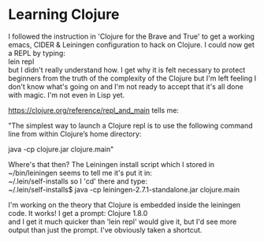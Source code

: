 # Learning Clojure

I followed the instruction in 'Clojure for the Brave and True' to get a working emacs, CIDER & Leiningen configuration 
to hack on Clojure. I could now get a REPL by typing:  
lein repl  
but I didn't really understand how. I get why it is felt necessary to protect beginners from the truth of the complexity 
of the Clojure but I'm left feeling I don't know what's going on and I'm not ready to accept that it's all done with magic.
I'm not even in Lisp yet.

https://clojure.org/reference/repl_and_main tells me:  

"The simplest way to launch a Clojure repl is to use the following command line from within Clojure’s home directory:

java -cp clojure.jar clojure.main"

Where's that then? The Leiningen install script which I stored in ~/bin/leiningen seems to tell me it's put it in:  
~/.lein/self-installs
so I 'cd' there and type:  
~/.lein/self-installs$ java -cp leiningen-2.7.1-standalone.jar clojure.main

I'm working on the theory that Clojure is embedded inside the leiningen code. It works! I get a prompt:
Clojure 1.8.0  
and I get it much quicker than 'lein repl' would give it, but I'd see more output than just the prompt.
I've obviously taken a shortcut.  
